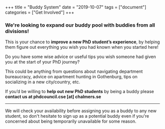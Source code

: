 +++
title =  "Buddy System"
date = "2019-10-07"
tags = ["document"]
categories = ["Get Involved"]
+++

### We're looking to expand our buddy pool with buddies from all divisions!

This is your chance to **improve a new PhD student’s experience**, by helping them figure out everything you wish you had known when you started here!

Do you have some wise advice or useful tips you wish someone had given you at the start of your PhD journey?

This could be anything from questions about navigating department bureaucracy, advice on apartment hunting in Gothenburg, tips on socializing in a new city/country, etc.

If you’d be willing to **help out new PhD students** by being a buddy please **contact us at phdcouncil.cse [at] chalmers.se**

---

We will check your availability before assigning you as a buddy to any new student, so don't hesitate to sign up as a potential buddy even if you're concerned about being temporarily unavailable for some reason.
